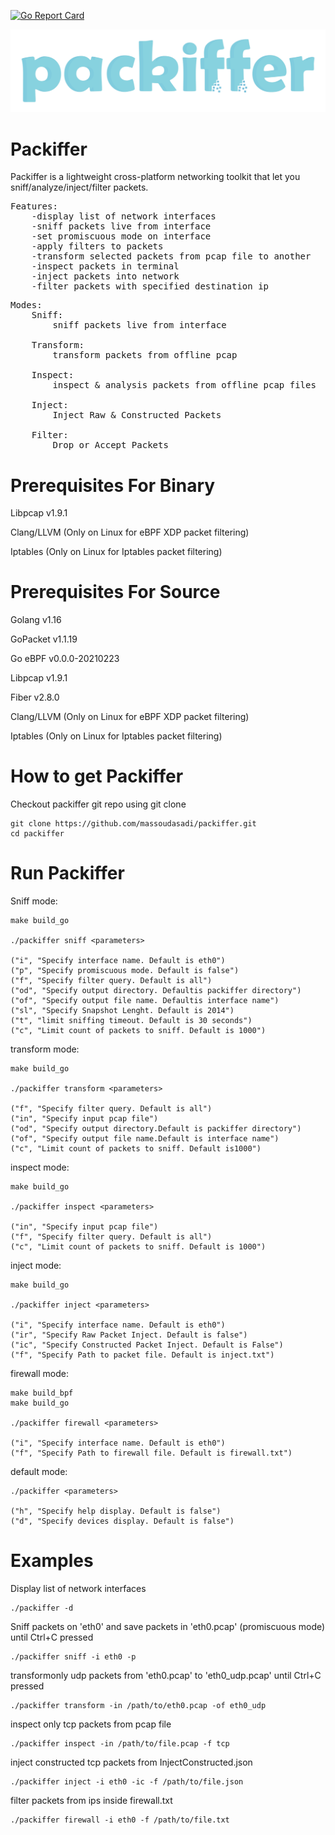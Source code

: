 [![Go Report Card](https://goreportcard.com/badge/github.com/massoudasadi/packiffer)](https://goreportcard.com/report/github.com/massoudasadi/packiffer)

<img src="./packiffer.png">

# Packiffer
Packiffer is a lightweight cross-platform networking toolkit that let you sniff/analyze/inject/filter packets.

<pre>
Features:
    -display list of network interfaces
    -sniff packets live from interface
    -set promiscuous mode on interface
    -apply filters to packets
    -transform selected packets from pcap file to another
    -inspect packets in terminal
    -inject packets into network
    -filter packets with specified destination ip
</pre>

<pre>
Modes:
    Sniff: 
        sniff packets live from interface

    Transform: 
        transform packets from offline pcap

    Inspect: 
        inspect & analysis packets from offline pcap files

    Inject: 
        Inject Raw & Constructed Packets

    Filter:
        Drop or Accept Packets
</pre>

# Prerequisites For Binary
<p>Libpcap v1.9.1</p>
<p>Clang/LLVM (Only on Linux for eBPF XDP packet filtering)</p>
<p>Iptables (Only on Linux for Iptables packet filtering)</p>

# Prerequisites For Source
<p>Golang v1.16</p>
<p>GoPacket v1.1.19</p>
<p>Go eBPF v0.0.0-20210223</p>
<p>Libpcap v1.9.1</p>
<p>Fiber v2.8.0</p>
<p>Clang/LLVM (Only on Linux for eBPF XDP packet filtering)</p>
<p>Iptables (Only on Linux for Iptables packet filtering)</p>

# How to get Packiffer
Checkout packiffer git repo using git clone
```
git clone https://github.com/massoudasadi/packiffer.git
cd packiffer
```

# Run Packiffer

Sniff mode:
```
make build_go 

./packiffer sniff <parameters>

("i", "Specify interface name. Default is eth0")
("p", "Specify promiscuous mode. Default is false")
("f", "Specify filter query. Default is all")
("od", "Specify output directory. Defaultis packiffer directory")
("of", "Specify output file name. Defaultis interface name")
("sl", "Specify Snapshot Lenght. Default is 2014")
("t", "limit sniffing timeout. Default is 30 seconds")
("c", "Limit count of packets to sniff. Default is 1000")
```

transform mode:
```
make build_go 

./packiffer transform <parameters>

("f", "Specify filter query. Default is all")
("in", "Specify input pcap file")
("od", "Specify output directory.Default is packiffer directory")
("of", "Specify output file name.Default is interface name")
("c", "Limit count of packets to sniff. Default is1000")
```

inspect mode:
```
make build_go 

./packiffer inspect <parameters>

("in", "Specify input pcap file")
("f", "Specify filter query. Default is all")
("c", "Limit count of packets to sniff. Default is 1000")
```

inject mode:
```
make build_go 

./packiffer inject <parameters>

("i", "Specify interface name. Default is eth0")
("ir", "Specify Raw Packet Inject. Default is false")
("ic", "Specify Constructed Packet Inject. Default is False")
("f", "Specify Path to packet file. Default is inject.txt")
```

firewall mode:
```
make build_bpf
make build_go 

./packiffer firewall <parameters>

("i", "Specify interface name. Default is eth0")
("f", "Specify Path to firewall file. Default is firewall.txt")
```

default mode:
```
./packiffer <parameters>

("h", "Specify help display. Default is false")
("d", "Specify devices display. Default is false")
```

# Examples
Display list of network interfaces
```
./packiffer -d
```

Sniff packets on 'eth0' and save packets in 'eth0.pcap' (promiscuous mode) until Ctrl+C pressed
```
./packiffer sniff -i eth0 -p
```

transformonly udp packets from 'eth0.pcap' to 'eth0_udp.pcap' until Ctrl+C pressed 
```
./packiffer transform -in /path/to/eth0.pcap -of eth0_udp
```

inspect only tcp packets from pcap file
```
./packiffer inspect -in /path/to/file.pcap -f tcp
```

inject constructed tcp packets from InjectConstructed.json
```
./packiffer inject -i eth0 -ic -f /path/to/file.json
```

filter packets from ips inside firewall.txt
```
./packiffer firewall -i eth0 -f /path/to/file.txt
```
